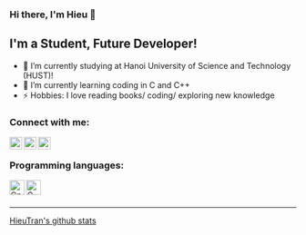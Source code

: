 ### Hi there, I'm Hieu 👋

## I'm a Student, Future Developer!
- 🔭 I’m currently studying at Hanoi University of Science and Technology (HUST)!
- 🌱 I’m currently learning coding in C and C++ 
- ⚡ Hobbies: I love reading books/ coding/ exploring new knowledge

### Connect with me:

[<img align="left" alt="hieutran | Facebook" width="22px" src="https://cdn.jsdelivr.net/npm/simple-icons@v3/icons/facebook.svg" />][facebook]
[<img align="left" alt="hieutran | Instagram" width="22px" src="https://cdn.jsdelivr.net/npm/simple-icons@v3/icons/instagram.svg" />][instagram]
[<img align="left" alt="hieutran | Github" width="22px" src="https://cdn.jsdelivr.net/npm/simple-icons@v3/icons/github.svg" />][github]

<br />

### Programming languages:

<img align="left" alt="Cplusplus" width="26px" src="https://raw.githubusercontent.com/gilbarbara/logos/804dc257b59e144eaca5bc6ffd16949752c6f789/logos/c-plusplus.svg" />
<img align="left" alt="C" width="26px" src="https://raw.githubusercontent.com/gilbarbara/logos/804dc257b59e144eaca5bc6ffd16949752c6f789/logos/c.svg" />


<br />
<br />

---

[HieuTran's github stats](https://github-readme-stats.vercel.app/api?username=hieutran29&show_icons=true)


[instagram]: https://www.instagram.com/hieutran2908
[facebook]: https://www.facebook.com/hieutran2908
[github]: https://github.com/hieutran29

